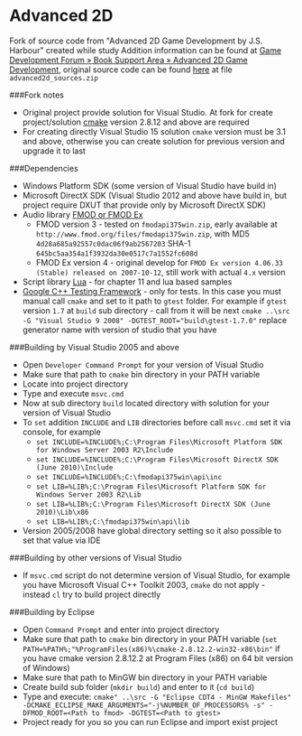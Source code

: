 ﻿Advanced 2D
=======

Fork of source code from "Advanced 2D Game Development by J.S. Harbour" created while study
Addition information can be found at [Game Development Forum » Book Support Area » Advanced 2D Game Development](http://jharbour.com/forum/index.php?board=12.0), original source code can be found [here](http://jharbour.com/wordpress/portfolio/advanced-2d-game-development/) at file ```advanced2d_sources.zip```

###Fork notes
* Original project provide solution for Visual Studio. At fork for create project/solution [cmake](http://www.cmake.org/download/) version 2.8.12 and above are required
* For creating directly Visual Studio 15 solution ```cmake``` version must be 3.1 and above, otherwise you can create solution for previous version and upgrade it to last

###Dependencies
* Windows Platform SDK (some version of Visual Studio have build in)
* Microsoft DirectX SDK (Visual Studio 2012 and above have build in, but project require DXUT that provide only by Microsoft DirectX SDK)
* Audio library [FMOD or FMOD Ex](http://www.fmod.org/download-previous-products/)
  * FMOD version 3 - tested on ```fmodapi375win.zip```, early available at ```http://www.fmod.org/files/fmodapi375win.zip```, with MD5 ```4d28a685a92557c0dac06f9ab2567203``` SHA-1 ```645bc5aa354a1f3932da30e0517c7a1552fc608d``` 
  * FMOD Ex version 4 - original develop for ```FMOD Ex version 4.06.33 (Stable) released on 2007-10-12```, still work with actual ```4.x``` version
* Script library [Lua](http://lua-users.org/wiki/LuaBinaries) - for chapter 11 and lua based samples
* [Google C++ Testing Framework](https://github.com/google/googletest) - only for tests. In this case you must manual call ```cmake``` and set to it path to ```gtest``` folder. For example if ```gtest``` version ```1.7``` at ```build``` sub directory - call from it will be next ```cmake ..\src -G "Visual Studio 9 2008" -DGTEST_ROOT="build\gtest-1.7.0"``` replace generator name with version of studio that you have

###Building by Visual Studio 2005 and above
* Open ```Developer Command Prompt``` for your version of Visual Studio
* Make sure that path to ```cmake``` bin directory in your PATH variable
* Locate into project directory
* Type and execute ```msvc.cmd```
* Now at sub directory ```build``` located directory with solution for your version of Visual Studio
* To ```set``` addition ```INCLUDE``` and ```LIB``` directories before call ```msvc.cmd``` set it via console, for example
  * ```set INCLUDE=%INCLUDE%;C:\Program Files\Microsoft Platform SDK for Windows Server 2003 R2\Include```
  * ```set INCLUDE=%INCLUDE%;C:\Program Files\Microsoft DirectX SDK (June 2010)\Include```
  * ```set INCLUDE=%INCLUDE%;C:\fmodapi375win\api\inc```
  * ```set LIB=%LIB%;C:\Program Files\Microsoft Platform SDK for Windows Server 2003 R2\Lib```
  * ```set LIB=%LIB%;C:\Program Files\Microsoft DirectX SDK (June 2010)\Lib\x86```
  * ```set LIB=%LIB%;C:\fmodapi375win\api\lib```
* Version 2005/2008 have global directory setting so it also possible to set that value via IDE

###Building by other versions of Visual Studio
* If ```msvc.cmd``` script do not determine version of Visual Studio, for example you have Microsoft Visual C++ Toolkit 2003, ```cmake``` do not apply - instead ```cl``` try to build project directly

###Building by Eclipse
* Open ```Command Prompt``` and enter into project directory
* Make sure that path to ```cmake``` bin directory in your PATH variable (```set PATH=%PATH%;"%ProgramFiles(x86)%\cmake-2.8.12.2-win32-x86\bin"``` if you have cmake version 2.8.12.2 at Program Files (x86) on 64 bit version of Windows)
* Make sure that path to MinGW bin directory in your PATH variable 
* Create build sub folder (```mkdir build```) and enter to it (```cd build```)
* Type and execute: ```cmake" ..\src -G "Eclipse CDT4 - MinGW Makefiles" -DCMAKE_ECLIPSE_MAKE_ARGUMENTS="-j%NUMBER_OF_PROCESSORS% -s" -DFMOD_ROOT=<Path to fmod> -DGTEST=<Path to gtest>```
* Project ready for you so you can run Eclipse and import exist project

